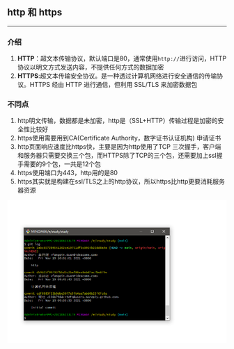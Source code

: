 ## http 和 https

---

### 介绍

1. **HTTP**：超文本传输协议，默认端口是80，通常使用`http://`进行访问，HTTP 协议以明文方式发送内容，不提供任何方式的数据加密
2. **HTTPS**:超文本传输安全协议。是一种透过计算机网络进行安全通信的传输协议。HTTPS 经由 HTTP 进行通信，但利用 SSL/TLS 来加密数据包

### 不同点

1. http明文传输，数据都是未加密，http是（SSL+HTTP）传输过程是加密的安全性比较好
2. https使用需要用到CA(Certificate Authority，数字证书认证机构) 申请证书
3. http页面响应速度比https快，主要是因为http使用了TCP 三次握手，客户端和服务器只需要交换三个包，而HTTPS除了TCP的三个包，还需要加上ssl握手需要的9个包，一共是12个包
4. https使用端口为443，http用的是80
5. https其实就是构建在ssl/TLS之上的http协议，所以https比http更要消耗服务器资源

![Snipaste_2021-11-19_10-02-25](https://github.com/itdfq/study/blob/main/%E7%BD%91%E7%BB%9C%E5%8E%9F%E7%90%86/image/Snipaste_2021-11-19_10-02-25.png)
